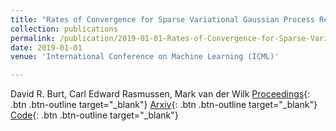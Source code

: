 ```yaml
---
title: "Rates of Convergence for Sparse Variational Gaussian Process Regression"
collection: publications
permalink: /publication/2019-01-01-Rates-of-Convergence-for-Sparse-Variational-Gaussian-Process-Regression
date: 2019-01-01
venue: 'International Conference on Machine Learning (ICML)'

---
```

David R. Burt,  Carl Edward Rasmussen,  Mark van der Wilk
[Proceedings](http://proceedings.mlr.press/v97/burt19a.html){: .btn .btn-outline target="_blank"} [Arxiv](https://arxiv.org/abs/1903.03571){: .btn .btn-outline target="_blank"} [Code](https://github.com/DavidBurt2/Rates-of-Convergence-SGPR){: .btn .btn-outline target="_blank"}
